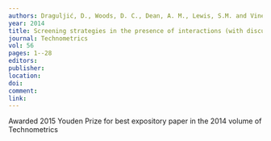 ```yaml
---
authors: Draguljić, D., Woods, D. C., Dean, A. M., Lewis, S.M. and Vine, A. E. 
year: 2014 
title: Screening strategies in the presence of interactions (with discussion) 
journal: Technometrics 
vol: 56 
pages: 1--28 
editors: 
publisher: 
location: 
doi: 
comment: 
link: 
---
```

Awarded 2015 Youden Prize for best expository paper in the 2014 volume of Technometrics 
